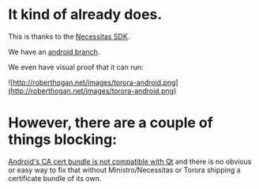 # It kind of already does. #

This is thanks to the [Necessitas SDK](http://sourceforge.net/p/necessitas/home/).

We have an [android branch](https://github.com/mwenge/torora/tree/android).

We even have visual proof that it can run:

![http://roberthogan.net/images/torora-android.png](http://roberthogan.net/images/torora-android.png)

# However, there are a couple of things blocking: #

[Android's CA cert bundle is not compatible with Qt](http://sourceforge.net/p/necessitas/tickets/27/) and there is no obvious or easy way to fix that without Ministro/Necessitas or Torora shipping a certificate bundle of its own.